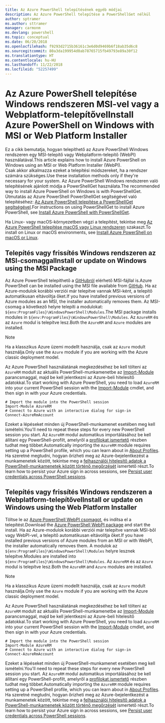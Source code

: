 ```yaml
---
title: Az Azure PowerShell telepítésének egyéb módjai
description: Az Azure PowerShell telepítése a PowerShellGet nélkül
author: sptramer
ms.author: sttramer
manager: carmonm
ms.devlang: powershell
ms.topic: conceptual
ms.date: 06/20/2018
ms.openlocfilehash: f9293d2715b36161c3e6d0d9469b6f18ab35d6c8
ms.sourcegitcommit: 80a3da199954d0ab78765715fb49793e89a30f12
ms.translationtype: HT
ms.contentlocale: hu-HU
ms.lasthandoff: 11/22/2018
ms.locfileid: "52257499"
---
```

# <a name="install-azure-powershell-on-windows-with-msi-or-web-platform-installer"></a><span data-ttu-id="02b3b-103">Az Azure PowerShell telepítése Windows rendszeren MSI-vel vagy a Webplatform-telepítővel</span><span class="sxs-lookup"><span data-stu-id="02b3b-103">Install Azure PowerShell on Windows with MSI or Web Platform Installer</span></span>

<span data-ttu-id="02b3b-104">Ez a cikk bemutatja, hogyan telepíthető az Azure PowerShell Windows rendszeren egy MSI-telepítő vagy Webplatform-telepítő (WebPI) használatával.</span><span class="sxs-lookup"><span data-stu-id="02b3b-104">This article explains how to install Azure PowerShell on Windows using an MSI or Web Platform Installer (WebPI).</span></span>  
<span data-ttu-id="02b3b-105">Csak akkor alkalmazza ezeket a telepítési módszereket, ha a rendszer számára szükséges.</span><span class="sxs-lookup"><span data-stu-id="02b3b-105">Use these installation methods only if they're necessary for your system.</span></span> <span data-ttu-id="02b3b-106">Az Azure PowerShell Windows rendszeren való telepítésének ajánlott módja a PowerShellGet használata.</span><span class="sxs-lookup"><span data-stu-id="02b3b-106">The recommended way to install Azure PowerShell on Windows is with PowerShellGet.</span></span> <span data-ttu-id="02b3b-107">Útmutatás az Azure PowerShell PowerShellGet segítségével való telepítéséhez: [Az Azure PowerShell telepítése a PowerShellGet segítségével](install-azurerm-ps.md).</span><span class="sxs-lookup"><span data-stu-id="02b3b-107">For instructions on using PowerShellGet to install Azure PowerShell, see [Install Azure PowerShell with PowerShellGet](install-azurerm-ps.md).</span></span>

<span data-ttu-id="02b3b-108">Ha Linux- vagy macOS-környezetben végzi a telepítést, tekintse meg [Az Azure PowerShell telepítése macOS vagy Linux rendszeren](install-azurermps-maclinux.md) szakaszt.</span><span class="sxs-lookup"><span data-stu-id="02b3b-108">To install on Linux or macOS environments, see [Install Azure PowerShell on macOS or Linux](install-azurermps-maclinux.md).</span></span>

## <a name="install-or-update-on-windows-using-the-msi-package"></a><span data-ttu-id="02b3b-109">Telepítés vagy frissítés Windows rendszeren az MSI-csomaggal</span><span class="sxs-lookup"><span data-stu-id="02b3b-109">Install or update on Windows using the MSI Package</span></span>

<span data-ttu-id="02b3b-110">Az Azure PowerShell telepíthető a [GitHubról](https://github.com/Azure/azure-powershell/releases/tag/v5.7.0-April2018) elérhető MSI-fájllal is.</span><span class="sxs-lookup"><span data-stu-id="02b3b-110">Azure PowerShell can be installed using the MSI file available from [GitHub](https://github.com/Azure/azure-powershell/releases/tag/v5.7.0-April2018).</span></span> <span data-ttu-id="02b3b-111">Ha az Azure-modulok korábbi verziói már telepítve vannak MSI-ként, a telepítő automatikusan eltávolítja őket.</span><span class="sxs-lookup"><span data-stu-id="02b3b-111">If you have installed previous versions of Azure modules as an MSI, the installer automatically removes them.</span></span> <span data-ttu-id="02b3b-112">Az MSI-csomag a következő helyre telepíti a modulokat: `${env:ProgramFiles}\WindowsPowerShell\Modules`.</span><span class="sxs-lookup"><span data-stu-id="02b3b-112">The MSI package installs modules in `${env:ProgramFiles}\WindowsPowerShell\Modules`.</span></span> <span data-ttu-id="02b3b-113">Az `AzureRM` és az `Azure` modul is telepítve lesz.</span><span class="sxs-lookup"><span data-stu-id="02b3b-113">Both the `AzureRM` and `Azure` modules are installed.</span></span>

> [!NOTE]
> <span data-ttu-id="02b3b-114">Ha a klasszikus Azure üzemi modellt használja, csak az `Azure` modult használja.</span><span class="sxs-lookup"><span data-stu-id="02b3b-114">Only use the `Azure` module if you are working with the Azure classic deployment model.</span></span>

<span data-ttu-id="02b3b-115">Az Azure PowerShell használatának megkezdéséhez be kell tölteni az `AzureRM` modult az aktuális PowerShell-munkamenetbe az [Import-Module](/powershell/module/Microsoft.PowerShell.Core/Import-Module) parancsmaggal, majd be kell jelentkezni az Azure-beli hitelesítő adatokkal.</span><span class="sxs-lookup"><span data-stu-id="02b3b-115">To start working with Azure PowerShell, you need to load `AzureRM` into your current PowerShell session with the [Import-Module](/powershell/module/Microsoft.PowerShell.Core/Import-Module) cmdlet, and then sign in with your Azure credentials.</span></span>

```powershell-interactive
# Import the module into the PowerShell session
Import-Module AzureRM
# Connect to Azure with an interactive dialog for sign-in
Connect-AzureRmAccount
```

<span data-ttu-id="02b3b-116">Ezeket a lépéseket minden új PowerShell-munkamenet esetében meg kell ismételni.</span><span class="sxs-lookup"><span data-stu-id="02b3b-116">You'll need to repeat these steps for every new PowerShell session you start.</span></span> <span data-ttu-id="02b3b-117">Az `AzureRM` modul automatikus importálásához be kell állítani egy PowerShell-profilt, amelyről a [profilokat ismertető](/powershell/module/microsoft.powershell.core/about/about_profiles) részben tudhat meg többet.</span><span class="sxs-lookup"><span data-stu-id="02b3b-117">Automatically importing the `AzureRM` module requires setting up a PowerShell profile, which you can learn about in [About Profiles](/powershell/module/microsoft.powershell.core/about/about_profiles).</span></span>
<span data-ttu-id="02b3b-118">Ha szeretné megtudni, hogyan őrizheti meg az Azure-bejelentkezést a munkamenetek között, tekintse meg a [felhasználói hitelesítő adatok a PowerShell-munkamenetek között történő megőrzését](context-persistence.md) ismertető részt.</span><span class="sxs-lookup"><span data-stu-id="02b3b-118">To learn how to persist your Azure sign in across sessions, see [Persist user credentials across PowerShell sessions](context-persistence.md).</span></span>

## <a name="install-or-update-on-windows-using-the-web-platform-installer"></a><span data-ttu-id="02b3b-119">Telepítés vagy frissítés Windows rendszeren a Webplatform-telepítővel</span><span class="sxs-lookup"><span data-stu-id="02b3b-119">Install or update on Windows using the Web Platform Installer</span></span>

<span data-ttu-id="02b3b-120">Töltse le az [Azure PowerShell WebPI csomagot](http://aka.ms/webpi-azps), és indítsa el a telepítést.</span><span class="sxs-lookup"><span data-stu-id="02b3b-120">Download the [Azure PowerShell WebPI package](http://aka.ms/webpi-azps) and start the install.</span></span> <span data-ttu-id="02b3b-121">Ha az Azure-modulok korábbi verziói már telepítve vannak MSI-ből vagy WebPI-vel, a telepítő automatikusan eltávolítja őket.</span><span class="sxs-lookup"><span data-stu-id="02b3b-121">If you have installed previous versions of Azure modules from an MSI or with WebPI, the installer automatically removes them.</span></span> <span data-ttu-id="02b3b-122">A modulok az `${env:ProgramFiles}\WindowsPowerShell\Modules` helyre lesznek telepítve.</span><span class="sxs-lookup"><span data-stu-id="02b3b-122">Modules are installed into `${env:ProgramFiles}\WindowsPowerShell\Modules`.</span></span> <span data-ttu-id="02b3b-123">Az `AzureRM` és az `Azure` modul is telepítve lesz.</span><span class="sxs-lookup"><span data-stu-id="02b3b-123">Both the `AzureRM` and `Azure` modules are installed.</span></span>

> [!NOTE]
> <span data-ttu-id="02b3b-124">Ha a klasszikus Azure üzemi modellt használja, csak az `Azure` modult használja.</span><span class="sxs-lookup"><span data-stu-id="02b3b-124">Only use the `Azure` module if you are working with the Azure classic deployment model.</span></span>

<span data-ttu-id="02b3b-125">Az Azure PowerShell használatának megkezdéséhez be kell tölteni az `AzureRM` modult az aktuális PowerShell-munkamenetbe az [Import-Module](/powershell/module/Microsoft.PowerShell.Core/Import-Module) parancsmaggal, majd be kell jelentkezni az Azure-beli hitelesítő adatokkal.</span><span class="sxs-lookup"><span data-stu-id="02b3b-125">To start working with Azure PowerShell, you need to load `AzureRM` into your current PowerShell session with the [Import-Module](/powershell/module/Microsoft.PowerShell.Core/Import-Module) cmdlet, and then sign in with your Azure credentials.</span></span>

```powershell-interactive
# Import the module into the PowerShell session
Import-Module AzureRM
# Connect to Azure with an interactive dialog for sign-in
Connect-AzureRmAccount
```

<span data-ttu-id="02b3b-126">Ezeket a lépéseket minden új PowerShell-munkamenet esetében meg kell ismételni.</span><span class="sxs-lookup"><span data-stu-id="02b3b-126">You'll need to repeat these steps for every new PowerShell session you start.</span></span> <span data-ttu-id="02b3b-127">Az `AzureRM` modul automatikus importálásához be kell állítani egy PowerShell-profilt, amelyről a [profilokat ismertető](/powershell/module/microsoft.powershell.core/about/about_profiles) részben tudhat meg többet.</span><span class="sxs-lookup"><span data-stu-id="02b3b-127">Automatically importing the `AzureRM` module requires setting up a PowerShell profile, which you can learn about in [About Profiles](/powershell/module/microsoft.powershell.core/about/about_profiles).</span></span>
<span data-ttu-id="02b3b-128">Ha szeretné megtudni, hogyan őrizheti meg az Azure-bejelentkezést a munkamenetek között, tekintse meg a [felhasználói hitelesítő adatok a PowerShell-munkamenetek között történő megőrzését](context-persistence.md) ismertető részt.</span><span class="sxs-lookup"><span data-stu-id="02b3b-128">To learn how to persist your Azure sign in across sessions, see [Persist user credentials across PowerShell sessions](context-persistence.md).</span></span>
